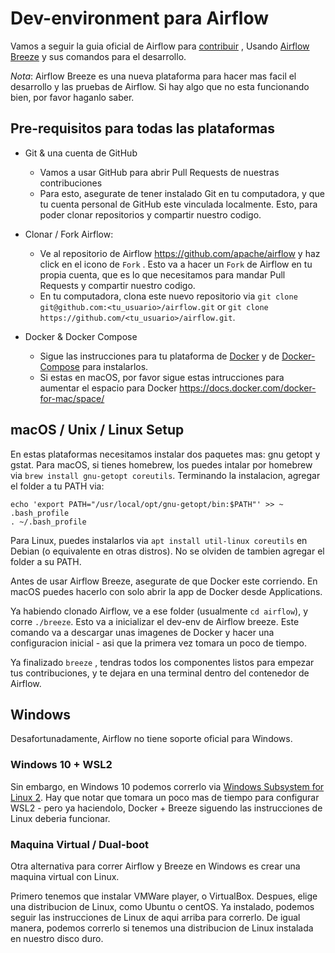 # Dev-environment para Airflow

Vamos a seguir la guia oficial de Airflow para [contribuir](https://github.com/apache/airflow/blob/master/CONTRIBUTING.md) , Usando [Airflow Breeze](https://github.com/apache/airflow/blob/master/BREEZE.rst) y sus comandos para el desarrollo.

*Nota*: Airflow Breeze es una nueva plataforma para hacer mas facil el desarrollo y las pruebas de Airflow. Si hay algo que no esta funcionando bien, por favor haganlo saber.

## Pre-requisitos para todas las plataformas

- Git & una cuenta de GitHub
  - Vamos a usar GitHub para abrir Pull Requests de nuestras contribuciones
  - Para esto, asegurate de tener instalado Git en tu computadora, y que tu cuenta personal de GitHub este vinculada localmente. Esto, para poder clonar repositorios y compartir nuestro codigo.

- Clonar / Fork Airflow:
  - Ve al repositorio de Airflow https://github.com/apache/airflow y haz click en el icono de `Fork` . Esto va a hacer un `Fork` de Airflow en tu propia cuenta, que es lo que necesitamos para mandar Pull Requests y compartir nuestro codigo.
  - En tu computadora, clona este nuevo repositorio via `git clone git@github.com:<tu_usuario>/airflow.git` or `git clone https://github.com/<tu_usuario>/airflow.git`.


- Docker & Docker Compose
    - Sigue las instrucciones para tu plataforma de [Docker](https://docs.docker.com/install/) y de [Docker-Compose](https://docs.docker.com/compose/install/) para instalarlos.
    - Si estas en macOS, por favor sigue estas intrucciones para aumentar el espacio para Docker https://docs.docker.com/docker-for-mac/space/

## macOS / Unix / Linux Setup

En estas plataformas necesitamos instalar dos paquetes mas: gnu getopt y gstat.
Para macOS, si tienes homebrew, los puedes intalar por homebrew via `brew install gnu-getopt coreutils`.
Terminando la instalacion, agregar el folder a tu PATH via:
```
echo 'export PATH="/usr/local/opt/gnu-getopt/bin:$PATH"' >> ~ .bash_profile
. ~/.bash_profile
```

Para Linux, puedes instalarlos via `apt install util-linux coreutils` en Debian (o equivalente en otras distros). No se olviden de tambien agregar el folder a su PATH.

Antes de usar Airflow Breeze, asegurate de que Docker este corriendo. En macOS puedes hacerlo con solo abrir la app de Docker desde Applications.

Ya habiendo clonado Airflow, ve a ese folder (usualmente `cd airflow`), y corre `./breeze`. Esto va a inicializar el dev-env de Airflow breeze. Este comando va a descargar unas imagenes de Docker y hacer una configuracion inicial - asi que la primera vez tomara un poco de tiempo.

Ya finalizado `breeze` , tendras todos los componentes listos para empezar tus contribuciones, y te dejara en una terminal dentro del contenedor de Airflow.

## Windows

Desafortunadamente, Airflow no tiene soporte oficial para Windows. 

### Windows 10 + WSL2

Sin embargo, en Windows 10 podemos correrlo via [Windows Subsystem for Linux 2](https://docs.microsoft.com/en-us/windows/wsl/wsl2-install). Hay que notar que tomara un poco mas de tiempo para configurar WSL2 - pero ya haciendolo, Docker + Breeze siguendo las instrucciones de Linux deberia funcionar.

### Maquina Virtual / Dual-boot

Otra alternativa para correr Airflow y Breeze en Windows es crear una maquina virtual con Linux. 

Primero tenemos que instalar VMWare player, o VirtualBox. Despues, elige una distribucion de Linux, como Ubuntu o centOS. Ya instalado, podemos seguir las instrucciones de Linux de aqui arriba para correrlo. De igual manera, podemos correrlo si tenemos una distribucion de Linux instalada en nuestro disco duro.
